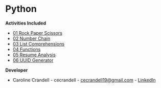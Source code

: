 # Python

**Activities Included**

- [01 Rock Paper Scissors](/Code%20Samples/Python/01%20Rock%20Paper%20Scissors)
- [02 Number Chain](/Code%20Samples/Python/02%20Number%20Chain)
- [03 List Comprehensions](/Code%20Samples/Python/03%20List%20Comprehensions)
- [04 Functions](/Code%20Samples/Python/04%20Functions)
- [05 Resume Analysis](/Code%20Samples/Python/05%20Resume%20Analysis)
- [06 UUID Generator](/Code%20Samples/Python/06%20UUID%20Generator)

**Developer**

- Caroline Crandell - cecrandell - cecrandell19@gmail.com - [LinkedIn](https://www.linkedin.com/in/carolinecrandell/)
